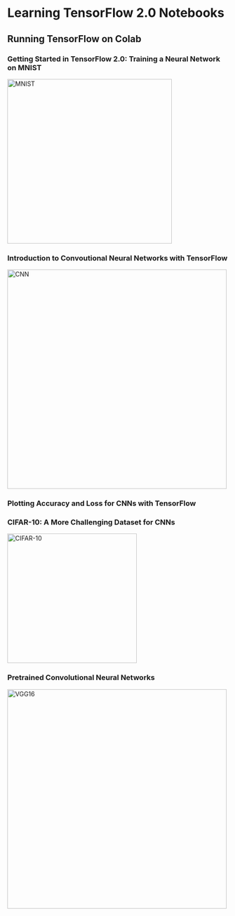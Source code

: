 Learning TensorFlow 2.0 Notebooks
=================================

## Running TensorFlow on Colab

### Getting Started in TensorFlow 2.0: Training a Neural Network on MNIST

<img src="https://upload.wikimedia.org/wikipedia/commons/2/27/MnistExamples.png" title="MNIST" width="375" />


### Introduction to Convoutional Neural Networks with TensorFlow

<img src="https://upload.wikimedia.org/wikipedia/commons/thumb/6/63/Typical_cnn.png/800px-Typical_cnn.png" 
title="CNN" width="500" />

### Plotting Accuracy and Loss for CNNs with TensorFlow


### CIFAR-10: A More Challenging Dataset for CNNs

<img src="https://storage.googleapis.com/kaggle-competitions/kaggle/3649/media/cifar-10.png" title="CIFAR-10" width="295" />

### Pretrained Convolutional Neural Networks

<img src="https://neurohive.io/wp-content/uploads/2018/11/vgg16.png" title="VGG16" width="500" />
